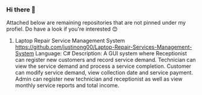 ### Hi there 👋

Attached below are remaining repositories that are not pinned under my profiel. Do have a look if you're interested 😊

1. Laptop Repair Service Management System
https://github.com/justinong00/Laptop-Repair-Services-Management-System
Language: C#
Description: A GUI system where Receptionist can register new customers and record service demand. Technician can view the service demand and process a service completion. Customer can modify service demand, view collection date and service payment. Admin can register new technician and receptionist as well as view monthly service reports and total income.


